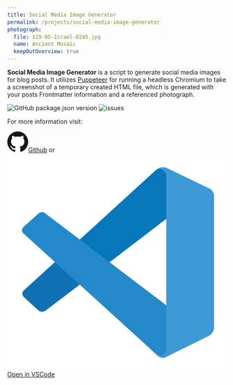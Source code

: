 ```yaml
---
title: Social Media Image Generator
permalink: /projects/social-media-image-generator
photograph:
  file: $19-05-Israel-0245.jpg
  name: Ancient Mosaic
  keepOutOverview: true
---
```


**Social Media Image Generator** is a script to generate social media images for blog posts. It utilizes [Puppeteer](https://github.com/puppeteer/puppeteer) for running a headless Chromium to take a screenshot of a temporary created HTML file, which is generated with your posts Frontmatter information and a referenced photograph.

<div class="shields-io">

![GitHub package.json version](https://img.shields.io/github/package-json/v/kristofzerbe/social-media-image-generator?label=version&style=flat-square)
![issues](https://img.shields.io/github/issues/kristofzerbe/social-media-image-generator?label=github%20issues&style=flat-square)

</div>

For more information visit:

<div class="brand-links">
<a href="https://github.com/kristofzerbe/social-media-image-generator" class="github"><img src="/images/github.svg" alt="Github" /><span>Github</span></a>
<span style="margin-top:25px">or</span>
<a href="https://open.vscode.dev/kristofzerbe/social-media-image-generator" class="vscode"><img src="/images/vscode.svg" alt="VSCode" /><span>Open in VSCode</span></a>
</div>
